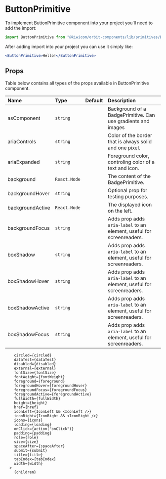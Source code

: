 # ButtonPrimitive

To implement ButtonPrimitive component into your project you'll need to add the import:

```jsx
import ButtonPrimitive from "@kiwicom/orbit-components/lib/primitives/ButtonPrimitive";
```

After adding import into your project you can use it simply like:

```jsx
<ButtonPrimitive>Hello!</ButtonPrimitive>
```

## Props

Table below contains all types of the props available in ButtonPrimitive component.

| Name            | Type         | Default | Description                                                          |
| :-------------- | :----------- | :------ | :------------------------------------------------------------------- |
| asComponent      | `string`     |         | Background of a BadgePrimitive. Can use gradients and images         |
| ariaControls     | `string`     |         | Color of the border that is always solid and one pixel.              |
| ariaExpanded | `string`     |         | Foreground color, controling color of a text and icon.               |
| background        | `React.Node` |         | The content of the BadgePrimitive.                                   |
| backgroundHover        | `string`     |         | Optional prop for testing purposes.                                  |
| backgroundActive            | `React.Node` |         | The displayed icon on the left.                                      |
| backgroundFocus       | `string`     |         | Adds prop adds `aria-label` to an element, useful for screenreaders. |
| boxShadow       | `string`     |         | Adds prop adds `aria-label` to an element, useful for screenreaders. |
| boxShadowHover       | `string`     |         | Adds prop adds `aria-label` to an element, useful for screenreaders. |
| boxShadowActive       | `string`     |         | Adds prop adds `aria-label` to an element, useful for screenreaders. |
| boxShadowFocus       | `string`     |         | Adds prop adds `aria-label` to an element, useful for screenreaders. |

        circled={circled}
        dataTest={dataTest}
        disabled={disabled}
        external={external}
        fontSize={fontSize}
        fontWeight={fontWeight}
        foreground={foreground}
        foregroundHover={foregroundHover}
        foregroundFocus={foregroundFocus}
        foregroundActive={foregroundActive}
        fullWidth={fullWidth}
        height={height}
        href={href}
        iconLeft={IconLeft && <IconLeft />}
        iconRight={IconRight && <IconRight />}
        icons={icons}
        loading={loading}
        onClick={action("onClick")}
        padding={padding}
        role={role}
        size={size}
        spaceAfter={spaceAfter}
        submit={submit}
        title={title}
        tabIndex={tabIndex}
        width={width}
      >
        {children}
